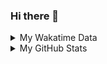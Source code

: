 ### Hi there 👋

<!--
**cdfmlr/cdfmlr** is a ✨ _special_ ✨ repository because its `README.md` (this file) appears on your GitHub profile.

Here are some ideas to get you started:

- 🔭 I’m currently working on ...
- 🌱 I’m currently learning ...
- 👯 I’m looking to collaborate on ...
- 🤔 I’m looking for help with ...
- 💬 Ask me about ...
- 📫 How to reach me: ...
- 😄 Pronouns: ...
- ⚡ Fun fact: ...
-->

<details>

<summary>My Wakatime Data</summary>

<!--START_SECTION:waka-->
![Code Time](http://img.shields.io/badge/Code%20Time-0%20secs-blue)

![Lines of code](https://img.shields.io/badge/From%20Hello%20World%20I%27ve%20Written-626%20Thousand%20lines%20of%20code-blue)

**🐱 My GitHub Data** 

> 🏆 216 Contributions in the Year 2022
 > 
> 📦 466.3 kB Used in GitHub's Storage 
 > 
> 🚫 Not Opted to Hire
 > 
> 📜 49 Public Repositories 
 > 
> 🔑 9 Private Repositories  
 > 
**I'm an Early 🐤** 

```text
🌞 Morning    86 commits     █████░░░░░░░░░░░░░░░░░░░░   19.91% 
🌆 Daytime    190 commits    ███████████░░░░░░░░░░░░░░   43.98% 
🌃 Evening    142 commits    ████████░░░░░░░░░░░░░░░░░   32.87% 
🌙 Night      14 commits     ░░░░░░░░░░░░░░░░░░░░░░░░░   3.24%

```
📅 **I'm Most Productive on Friday** 

```text
Monday       50 commits     ███░░░░░░░░░░░░░░░░░░░░░░   11.57% 
Tuesday      46 commits     ██░░░░░░░░░░░░░░░░░░░░░░░   10.65% 
Wednesday    59 commits     ███░░░░░░░░░░░░░░░░░░░░░░   13.66% 
Thursday     72 commits     ████░░░░░░░░░░░░░░░░░░░░░   16.67% 
Friday       76 commits     ████░░░░░░░░░░░░░░░░░░░░░   17.59% 
Saturday     63 commits     ███░░░░░░░░░░░░░░░░░░░░░░   14.58% 
Sunday       66 commits     ███░░░░░░░░░░░░░░░░░░░░░░   15.28%

```


📊 **This Week I Spent My Time On** 

```text
⌚︎ Time Zone: Asia/Shanghai

```

**I Mostly Code in Go** 

```text
Go                       13 repos            ██████░░░░░░░░░░░░░░░░░░░   26.53% 
Python                   11 repos            █████░░░░░░░░░░░░░░░░░░░░   22.45% 
Jupyter Notebook         6 repos             ███░░░░░░░░░░░░░░░░░░░░░░   12.24% 
Java                     4 repos             ██░░░░░░░░░░░░░░░░░░░░░░░   8.16% 
HTML                     2 repos             █░░░░░░░░░░░░░░░░░░░░░░░░   4.08%

```



 Last Updated on 06/06/2022 02:07:01 UTC
<!--END_SECTION:waka-->

</details>

<details>
 
 <summary>My GitHub Stats</summary>

[![CDFMLR's github stats](https://github-readme-stats.vercel.app/api?username=cdfmlr&count_private=true&show_icons=true)](https://github.com/anuraghazra/github-readme-stats)

</details>
